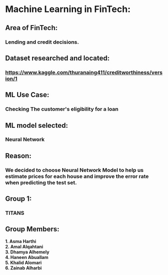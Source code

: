 # Machine Learning in FinTech:

## Area of FinTech:
### Lending and credit decisions.
 
## Dataset researched and located:
### https://www.kaggle.com/thuranaing411/creditworthiness/version/1
 
## ML Use Case:

### Checking The customer's eligibility for a loan
 
## ML model selected:
###  Neural Network
 
## Reason:
### **We decided to choose Neural Network Model to help us estimate prices for each house and improve the error rate when predicting the test set.**
## Group 1:
### **TITANS** 
## Group Members:
 **1. Asma Harthi**\
 **2. Amal Alqahtani**\
 **3. Dhamya Alhemely**\
 **4. Haneen Abuallam**\
 **5. Khalid Alomari**\
 **6. Zainab Alharbi**
 
 


